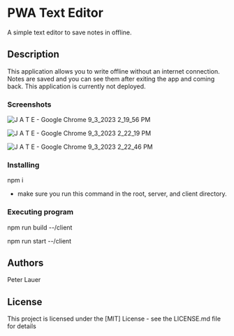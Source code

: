 # PWA Text Editor

A simple text editor to save notes in offline.

## Description

This application allows you to write offline without an internet connection. Notes are saved and you can see them after exiting the app and coming back. This application is currently not deployed.

### Screenshots

![J A T E - Google Chrome 9_3_2023 2_19_56 PM](https://github.com/LauerPeter/pwa-text-editor/assets/135652706/3f72aa3b-3881-45d6-a6ce-91429a2b8aab)

![J A T E - Google Chrome 9_3_2023 2_22_19 PM](https://github.com/LauerPeter/pwa-text-editor/assets/135652706/d6761eff-0320-43ea-bcc7-90e175be1df3)

![J A T E - Google Chrome 9_3_2023 2_22_46 PM](https://github.com/LauerPeter/pwa-text-editor/assets/135652706/84a19b95-6316-4923-a9e8-bf2de74499aa)

### Installing

npm i 

- make sure you run this command in the root, server, and client directory.

### Executing program

npm run build --/client

npm run start --/client 

## Authors

Peter Lauer


## License

This project is licensed under the [MIT] License - see the LICENSE.md file for details
